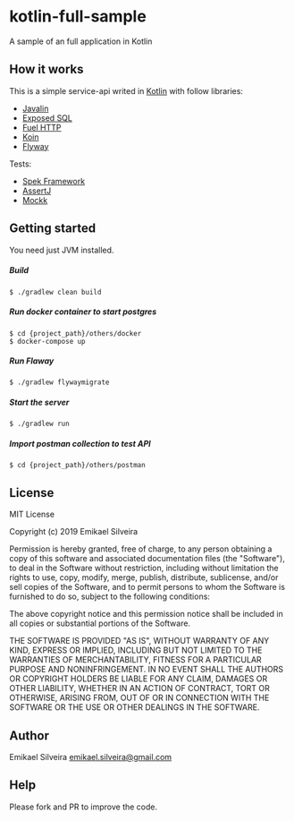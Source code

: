 # kotlin-full-sample
A sample of an full application in Kotlin

## How it works
This is a simple service-api writed in [Kotlin](https://kotlinlang.org) with follow libraries:
* [Javalin](https://javalin.io/)
* [Exposed SQL](https://github.com/JetBrains/Exposed)
* [Fuel HTTP](https://github.com/kittinunf/fuel)
* [Koin](https://insert-koin.io/)
* [Flyway](https://flywaydb.org/)

Tests:
* [Spek Framework](https://www.spekframework.org/)
* [AssertJ](https://joel-costigliola.github.io/assertj/)
* [Mockk](https://mockk.io/)

## Getting started
You need just JVM installed.

##### Build
```shell script
$ ./gradlew clean build
```

##### Run docker container to start postgres
```shell script
$ cd {project_path}/others/docker
$ docker-compose up
```
##### Run Flaway
```shell script
$ ./gradlew flywaymigrate
```

##### Start the server
```shell script
$ ./gradlew run
```

##### Import postman collection to test API
```shell script
$ cd {project_path}/others/postman
```

## License

MIT License

Copyright (c) 2019 Emikael Silveira

Permission is hereby granted, free of charge, to any person obtaining a copy of this software and associated documentation files (the "Software"), to deal in the Software without restriction, including without limitation the rights to use, copy, modify, merge, publish, distribute, sublicense, and/or sell copies of the Software, and to permit persons to whom the Software is furnished to do so, subject to the following conditions:

The above copyright notice and this permission notice shall be included in all copies or substantial portions of the Software.

THE SOFTWARE IS PROVIDED "AS IS", WITHOUT WARRANTY OF ANY KIND, EXPRESS OR IMPLIED, INCLUDING BUT NOT LIMITED TO THE WARRANTIES OF MERCHANTABILITY, FITNESS FOR A PARTICULAR PURPOSE AND NONINFRINGEMENT. IN NO EVENT SHALL THE AUTHORS OR COPYRIGHT HOLDERS BE LIABLE FOR ANY CLAIM, DAMAGES OR OTHER LIABILITY, WHETHER IN AN ACTION OF CONTRACT, TORT OR OTHERWISE, ARISING FROM, OUT OF OR IN CONNECTION WITH THE SOFTWARE OR THE USE OR OTHER DEALINGS IN THE SOFTWARE.

## Author
Emikael Silveira <emikael.silveira@gmail.com>

## Help
Please fork and PR to improve the code.